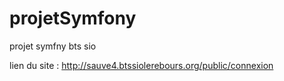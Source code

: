 # projetSymfony
projet symfny bts sio


lien du site : http://sauve4.btssiolerebours.org/public/connexion
